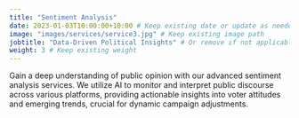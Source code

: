 ```yaml
---
title: "Sentiment Analysis"
date: 2023-01-03T10:00:00+10:00 # Keep existing date or update as needed
image: "images/services/service3.jpg" # Keep existing image path
jobtitle: "Data-Driven Political Insights" # Or remove if not applicable to services
weight: 3 # Keep existing weight
---
```


Gain a deep understanding of public opinion with our advanced sentiment analysis services. We utilize AI to monitor and interpret public discourse across various platforms, providing actionable insights into voter attitudes and emerging trends, crucial for dynamic campaign adjustments.
